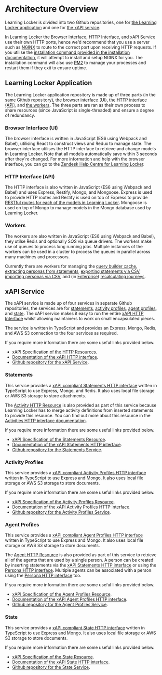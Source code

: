 ---
---

# Architecture Overview
Learning Locker is divided into two Github repositories, one for [the Learning Locker application](#learning-locker-application) and one for [the xAPI service](#xapi-service).

In Learning Locker the Browser Interface, HTTP Interface, and xAPI Service use their own HTTP ports, hence we'd recommend that you use a server such as [NGINX](https://www.nginx.com/) to route to the correct port upon receiving HTTP requests. If you utilise the [installation command provided in the installation documentation](../guides-installing), it will attempt to install and setup NGINX for you. The installation command will also use [PM2](https://github.com/Unitech/pm2) to manage your processes and restart them if they exit to ensure uptime.

## Learning Locker Application
The Learning Locker application repository is made up of three parts (in the same Github repository), [the browser interface (UI)](#browser-interface-ui), [the HTTP interface (API)](#http-interface-api), and [the workers](#workers). The three parts are ran as their own process to share resources (since JavaScript is single-threaded) and ensure a degree of redundancy.

### Browser Interface (UI)
The browser interface is written in JavaScript (ES6 using Webpack and Babel), utilising React to construct views and Redux to manage state. The browser interface utilises the HTTP interface to retrieve and change models in Learning Locker. Note that all models automatically save within 3 seconds after they're changed. For more information and help with the browser interface, you can go to the [Zendesk Help Centre for Learning Locker](https://ht2ltd.zendesk.com/hc/en-us/categories/115000129989-Learning-Locker).

### HTTP Interface (API)
The HTTP interface is also written in JavaScript (ES6 using Webpack and Babel) and uses Express, Restify, Mongo, and Mongoose. Express is used to provide HTTP routes and Restify is used on top of Express to provide [RESTful routes for each of the models in Learning Locker](../http-models). Mongoose is used on top of Mongo to manage models in the Mongo database used by Learning Locker. 

### Workers
The workers are also written in JavaScript (ES6 using Webpack and Babel), they utilse Redis and optionally SQS via queue drivers. The workers make use of queues to process long running jobs. Multiple instances of the workers can be used in a cluster to process the queues in parallel across many machines and processors.

Currently there are workers for managing the [query builder cache](https://ht2ltd.zendesk.com/hc/en-us/articles/115000925249-Query-Builder-Overview), [extracting personas from statements](../http-personas), [exporting statements via CSV](https://ht2ltd.zendesk.com/hc/en-us/articles/115000931369-Exporting-statements-to-CSV), [importing personas via CSV](https://ht2ltd.zendesk.com/hc/en-us/articles/115001223771-Adding-Additional-Data-to-People-via-CSV), and (in [Enterprise](https://www.ht2labs.com/learning-locker)) [recalculating journeys](https://ht2ltd.zendesk.com/hc/en-us/articles/115000857025-Journeys-Overview).

## xAPI Service
The xAPI service is made up of four services in separate Github repositories, the services are for [statements](#statements), [activity profiles](#activity-profiles), [agent profiles](#agent-profiles), and [state](#state). The xAPI service makes it easy to run the entire [xAPI HTTP Interface](../xapi-http) whilst allowing maintainers to work on small encapsulated pieces.

The service is written in TypeScript and provides an Express, Mongo, Redis, and AWS S3 connection to the four services as required.

If you require more information there are some useful links provided below.
- [xAPI Specification of the HTTP Resources](https://github.com/adlnet/xAPI-Spec/blob/master/xAPI-Communication.md#20-resources).
- [Documentation of the xAPI HTTP interface](../http-xapi).
- [Github repository for the xAPI Service](http://github.com/LearningLocker/xapi-service).

### Statements
This service provides a [xAPI compliant Statements HTTP interface](../http-xapi-statements) written in TypeScript to use Express, Mongo, and Redis. It also uses local file storage or AWS S3 storage to store attachments.

The [Activity HTTP Resource](https://github.com/adlnet/xAPI-Spec/blob/master/xAPI-Communication.md#25-activities-resource) is also provided as part of this service because Learning Locker has to merge activity definitions from inserted statements to provide this resource. You can find out more about this resource in the [Activities HTTP interface documentation](../http-xapi-activities#get-activities).

If you require more information there are some useful links provided below.
- [xAPI Specification of the Statements Resource](https://github.com/adlnet/xAPI-Spec/blob/master/xAPI-Communication.md#stmtres).
- [Documentation of the xAPI Statements HTTP interface](../http-xapi-statements).
- [Github repository for the Statements Service](http://github.com/LearningLocker/xapi-statements).

### Activity Profiles
This service provides a [xAPI compliant Activity Profiles HTTP interface](../http-xapi-activities) written in TypeScript to use Express and Mongo. It also uses local file storage or AWS S3 storage to store documents.

If you require more information there are some useful links provided below.
- [xAPI Specification of the Activity Profiles Resource](https://github.com/adlnet/xAPI-Spec/blob/master/xAPI-Communication.md#actprofres).
- [Documentation of the xAPI Activity Profiles HTTP interface](../http-xapi-activities).
- [Github repository for the Activity Profiles Service](http://github.com/LearningLocker/xapi-activities).

### Agent Profiles
This service provides a [xAPI compliant Agent Profiles HTTP interface](../http-xapi-agents) written in TypeScript to use Express and Mongo. It also uses local file storage or AWS S3 storage to store documents.

The [Agent HTTP Resource](https://github.com/adlnet/xAPI-Spec/blob/master/xAPI-Communication.md#24-agents-resource) is also provided as part of this service to retrieve all of the agents that are used by a single person. A person can be created by inserting statements via the [xAPI Statements HTTP interface](../http-xapi-statements) or using the [Persona HTTP interface](../http-personas). Multiple agents can be associated with a person using the [Persona HTTP interface](../http-personas) too.

If you require more information there are some useful links provided below.
- [xAPI Specification of the Agent Profiles Resource](https://github.com/adlnet/xAPI-Spec/blob/master/xAPI-Communication.md#26-agent-profile-resource).
- [Documentation of the xAPI Agent Profiles HTTP interface](../http-xapi-agents).
- [Github repository for the Agent Profiles Service](http://github.com/LearningLocker/xapi-agents).

### State
This service provides a [xAPI compliant State HTTP interface](../http-xapi-states) written in TypeScript to use Express and Mongo. It also uses local file storage or AWS S3 storage to store documents.

If you require more information there are some useful links provided below.
- [xAPI Specification of the State Resource](https://github.com/adlnet/xAPI-Spec/blob/master/xAPI-Communication.md#23-state-resource).
- [Documentation of the xAPI State HTTP interface](../http-xapi-states).
- [Github repository for the State Service](http://github.com/LearningLocker/xapi-state).
